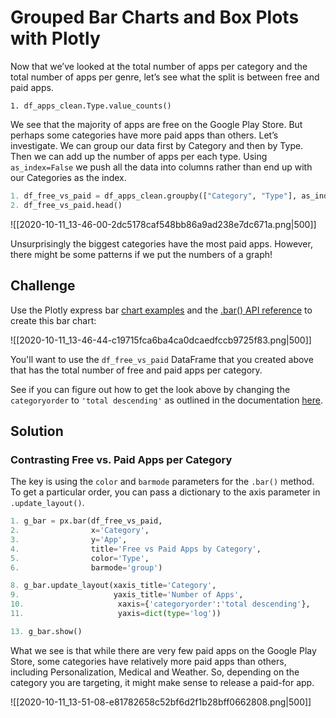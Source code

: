 # Grouped Bar Charts and Box Plots with Plotly

Now that we’ve looked at the total number of apps per category and the total number of apps per genre, let’s see what the split is between free and paid apps.

`1. df_apps_clean.Type.value_counts()`

We see that the majority of apps are free on the Google Play Store. But perhaps some categories have more paid apps than others. Let’s investigate. We can group our data first by Category and then by Type. Then we can add up the number of apps per each type. Using `as_index=False` we push all the data into columns rather than end up with our Categories as the index.

```python
1. df_free_vs_paid = df_apps_clean.groupby(["Category", "Type"], as_index=False).agg({'App': pd.Series.count}).sort_values('App')
2. df_free_vs_paid.head()
```

![[2020-10-11_13-46-00-2dc5178caf548bb86a9ad238e7dc671a.png|500]]

Unsurprisingly the biggest categories have the most paid apps. However, there might be some patterns if we put the numbers of a graph!

## Challenge

Use the Plotly express bar [chart examples](https://plotly.com/python/bar-charts/#bar-chart-with-sorted-or-ordered-categories) and the [.bar() API reference](https://plotly.com/python-api-reference/generated/plotly.express.bar.html#plotly.express.bar) to create this bar chart:

![[2020-10-11_13-46-44-c19715fca6ba4ca0dcaedfccb9725f83.png|500]]

You'll want to use the `df_free_vs_paid` DataFrame that you created above that has the total number of free and paid apps per category.

See if you can figure out how to get the look above by changing the `categoryorder` to `'total descending'` as outlined in the documentation [here](https://plotly.com/python/categorical-axes/#automatically-sorting-categories-by-name-or-total-value).

## Solution

### Contrasting Free vs. Paid Apps per Category

The key is using the `color` and `barmode` parameters for the `.bar()` method. To get a particular order, you can pass a dictionary to the axis parameter in `.update_layout()`.

```python
1. g_bar = px.bar(df_free_vs_paid,
2.                x='Category',
3.                y='App',
4.                title='Free vs Paid Apps by Category',
5.                color='Type',
6.                barmode='group')

8. g_bar.update_layout(xaxis_title='Category',
9.                     yaxis_title='Number of Apps',
10.                     xaxis={'categoryorder':'total descending'},
11.                     yaxis=dict(type='log'))

13. g_bar.show()
```

What we see is that while there are very few paid apps on the Google Play Store, some categories have relatively more paid apps than others, including Personalization, Medical and Weather. So, depending on the category you are targeting, it might make sense to release a paid-for app.

![[2020-10-11_13-51-08-e81782658c52bf6d2f1b28bff0662808.png|500]]

